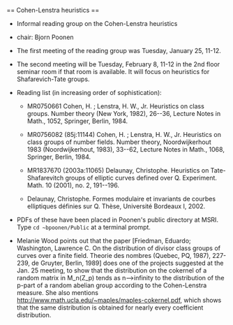 == Cohen-Lenstra heuristics ==

 * Informal reading group on the Cohen-Lenstra heuristics
 * chair: Bjorn Poonen
 * The first meeting of the reading group was Tuesday, January 25, 11-12. 
 * The second meeting will be Tuesday, February 8, 11-12 in the 2nd floor seminar room if that room is available.  It will focus on heuristics for Shafarevich-Tate groups.

 * Reading list (in increasing order of sophistication):

   * MR0750661 Cohen, H. ; Lenstra, H. W., Jr.  Heuristics on class groups. Number theory (New York, 1982), 26--36, Lecture Notes in Math., 1052, Springer, Berlin, 1984.

   * MR0756082 (85j:11144) Cohen, H. ; Lenstra, H. W., Jr.  Heuristics on class groups of number fields.  Number theory, Noordwijkerhout 1983 (Noordwijkerhout, 1983), 33--62, Lecture Notes in Math., 1068, Springer, Berlin, 1984.

   * MR1837670 (2003a:11065) Delaunay, Christophe.  Heuristics on Tate-Shafarevitch groups of elliptic curves defined over Q. Experiment. Math. 10 (2001), no. 2, 191--196.

   * Delaunay, Christophe.  Formes modulaire et invariants de courbes elliptiques d&eacute;finies sur Q.  Th&egrave;se, Universit&eacute; Bordeaux I, 2002.

 * PDFs of these have been placed in Poonen's public directory at MSRI.  Type `cd ~bpoonen/Public` at a terminal prompt.
 * Melanie Wood points out that the paper [Friedman, Eduardo; Washington, Lawrence C. On the distribution of divisor class groups of curves over a finite field. Theorie des nombres (Quebec, PQ, 1987), 227-239, de Gruyter, Berlin, 1989] does one of the projects suggested at the Jan. 25 meeting, to show that the distribution on the cokernel of a random matrix in M_n(Z_p) tends as n-->infinity to the distribution of the p-part of a random abelian group according to the Cohen-Lenstra measure.  She also mentions http://www.math.ucla.edu/~maples/maples-cokernel.pdf, which shows that the same distribution is obtained for nearly every coefficient distribution. 
